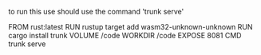 to run this use should use the command 'trunk serve'



FROM rust:latest
RUN rustup target add wasm32-unknown-unknown
RUN cargo install trunk
VOLUME /code
WORKDIR /code
EXPOSE 8081
CMD trunk serve
